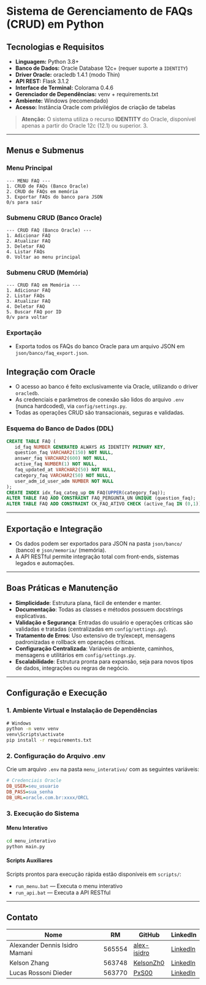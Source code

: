 # Sistema de Gerenciamento de FAQs (CRUD) em Python

## Tecnologias e Requisitos

- **Linguagem:** Python 3.8+
- **Banco de Dados:** Oracle Database 12c+ (requer suporte a `IDENTITY`)
- **Driver Oracle:** oracledb 1.4.1 (modo Thin)
- **API REST:** Flask 3.1.2
- **Interface de Terminal:** Colorama 0.4.6
- **Gerenciador de Dependências:** venv + requirements.txt
- **Ambiente:** Windows (recomendado)
- **Acesso:** Instância Oracle com privilégios de criação de tabelas

> **Atenção:** O sistema utiliza o recurso **IDENTITY** do Oracle, disponível apenas a partir do Oracle 12c (12.1) ou superior. 3.

---

## Menus e Submenus

### Menu Principal

```
--- MENU FAQ ---
1. CRUD de FAQs (Banco Oracle)
2. CRUD de FAQs em memória
3. Exportar FAQs do banco para JSON
0/s para sair
```

### Submenu CRUD (Banco Oracle)

```
--- CRUD FAQ (Banco Oracle) ---
1. Adicionar FAQ
2. Atualizar FAQ
3. Deletar FAQ
4. Listar FAQs
0. Voltar ao menu principal
```

### Submenu CRUD (Memória)

```
--- CRUD FAQ em Memória ---
1. Adicionar FAQ
2. Listar FAQs
3. Atualizar FAQ
4. Deletar FAQ
5. Buscar FAQ por ID
0/v para voltar
```

### Exportação

- Exporta todos os FAQs do banco Oracle para um arquivo JSON em `json/banco/faq_export.json`.

## Integração com Oracle

- O acesso ao banco é feito exclusivamente via Oracle, utilizando o driver `oracledb`.
- As credenciais e parâmetros de conexão são lidos do arquivo `.env` (nunca hardcoded), via `config/settings.py`.
- Todas as operações CRUD são transacionais, seguras e validadas.

### Esquema do Banco de Dados (DDL)

```sql
CREATE TABLE FAQ (
   id_faq NUMBER GENERATED ALWAYS AS IDENTITY PRIMARY KEY,
   question_faq VARCHAR2(150) NOT NULL,
   answer_faq VARCHAR2(600) NOT NULL,
   active_faq NUMBER(1) NOT NULL,
   faq_updated_at VARCHAR2(50) NOT NULL,
   category_faq VARCHAR2(50) NOT NULL,
   user_adm_id_user_adm NUMBER NOT NULL
);
CREATE INDEX idx_faq_categ_up ON FAQ(UPPER(category_faq));
ALTER TABLE FAQ ADD CONSTRAINT FAQ_PERGUNTA_UN UNIQUE (question_faq);
ALTER TABLE FAQ ADD CONSTRAINT CK_FAQ_ATIVO CHECK (active_faq IN (0,1));
```

---

## Exportação e Integração

- Os dados podem ser exportados para JSON na pasta `json/banco/` (banco) e `json/memoria/` (memória).
- A API RESTful permite integração total com front-ends, sistemas legados e automações.

---

## Boas Práticas e Manutenção

- **Simplicidade**: Estrutura plana, fácil de entender e manter.
- **Documentação**: Todas as classes e métodos possuem docstrings explicativas.
- **Validação e Segurança**: Entradas do usuário e operações críticas são validadas e tratadas (centralizadas em `config/settings.py`).
- **Tratamento de Erros**: Uso extensivo de try/except, mensagens padronizadas e rollback em operações críticas.
- **Configuração Centralizada**: Variáveis de ambiente, caminhos, mensagens e utilitários em `config/settings.py`.
- **Escalabilidade**: Estrutura pronta para expansão, seja para novos tipos de dados, integrações ou regras de negócio.

---

## Configuração e Execução

### 1. Ambiente Virtual e Instalação de Dependências

```cmd
# Windows
python -m venv venv
venv\Scripts\activate
pip install -r requirements.txt
```

### 2. Configuração do Arquivo .env

Crie um arquivo `.env` na pasta `menu_interativo/` com as seguintes variáveis:

```ini
# Credenciais Oracle
DB_USER=seu_usuario
DB_PASS=sua_senha
DB_URL=oracle.com.br:xxxx/ORCL
```

### 3. Execução do Sistema

#### Menu Interativo

```cmd
cd menu_interativo
python main.py
```

#### Scripts Auxiliares

Scripts prontos para execução rápida estão disponíveis em `scripts/`:

- `run_menu.bat` — Executa o menu interativo
- `run_api.bat` — Executa a API RESTful

---

## Contato

| Nome                           | RM     | GitHub                                        | LinkedIn                                                                |
| ------------------------------ | ------ | --------------------------------------------- | ----------------------------------------------------------------------- |
| Alexander Dennis Isidro Mamani | 565554 | [alex-isidro](https://github.com/alex-isidro) | [LinkedIn](https://www.linkedin.com/in/alexander-dennis-a3b48824b/)     |
| Kelson Zhang                   | 563748 | [KelsonZh0](https://github.com/KelsonZh0)     | [LinkedIn](https://www.linkedin.com/in/kelson-zhang-211456323/)         |
| Lucas Rossoni Dieder           | 563770 | [PxS00](https://github.com/PxS00)             | [LinkedIn](https://www.linkedin.com/in/lucas-rossoni-dieder-32242a353/) |
